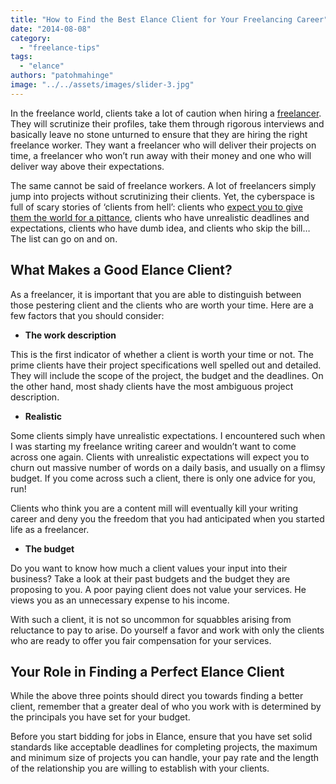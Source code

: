 ```yaml
---
title: "How to Find the Best Elance Client for Your Freelancing Career"
date: "2014-08-08"
category: 
  - "freelance-tips"
tags: 
  - "elance"
authors: "patohmahinge"
image: "../../assets/images/slider-3.jpg"
---
```


In the freelance world, clients take a lot of caution when hiring a [freelancer](https://mahinge.com/visit/freelancer). They will scrutinize their profiles, take them through rigorous interviews and basically leave no stone unturned to ensure that they are hiring the right freelance worker. They want a freelancer who will deliver their projects on time, a freelancer who won’t run away with their money and one who will deliver way above their expectations.

The same cannot be said of freelance workers. A lot of freelancers simply jump into projects without scrutinizing their clients. Yet, the cyberspace is full of scary stories of ‘clients from hell’: clients who [expect you to give them the world for a pittance](https://mahinge.com/have-you-become-a-slave-to-cheap-online-labour/), clients who have unrealistic deadlines and expectations, clients who have dumb idea, and clients who skip the bill… The list can go on and on.

## What Makes a Good Elance Client?

As a freelancer, it is important that you are able to distinguish between those pestering client and the clients who are worth your time. Here are a few factors that you should consider:

- **The work description**

This is the first indicator of whether a client is worth your time or not. The prime clients have their project specifications well spelled out and detailed. They will include the scope of the project, the budget and the deadlines. On the other hand, most shady clients have the most ambiguous project description.

- **Realistic**

Some clients simply have unrealistic expectations. I encountered such when I was starting my freelance writing career and wouldn’t want to come across one again. Clients with unrealistic expectations will expect you to churn out massive number of words on a daily basis, and usually on a flimsy budget. If you come across such a client, there is only one advice for you, run!

Clients who think you are a content mill will eventually kill your writing career and deny you the freedom that you had anticipated when you started life as a freelancer.

- **The budget**

Do you want to know how much a client values your input into their business? Take a look at their past budgets and the budget they are proposing to you. A poor paying client does not value your services. He views you as an unnecessary expense to his income.

With such a client, it is not so uncommon for squabbles arising from reluctance to pay to arise. Do yourself a favor and work with only the clients who are ready to offer you fair compensation for your services.

## Your Role in Finding a Perfect Elance Client

While the above three points should direct you towards finding a better client, remember that a greater deal of who you work with is determined by the principals you have set for your budget.

Before you start bidding for jobs in Elance, ensure that you have set solid standards like acceptable deadlines for completing projects, the maximum and minimum size of projects you can handle, your pay rate and the length of the relationship you are willing to establish with your clients.
